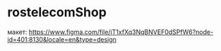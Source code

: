 # rostelecomShop

макет: https://www.figma.com/file/iT1xfXq3NqBNVEF0dSPfW6?node-id=401:8130&locale=en&type=design